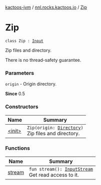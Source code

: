 [kactoos-jvm](../../index.md) / [nnl.rocks.kactoos.io](../index.md) / [Zip](./index.md)

# Zip

`class Zip : `[`Input`](../../nnl.rocks.kactoos/-input/index.md)

Zip files and directory.

There is no thread-safety guarantee.

### Parameters

`origin` - Origin directory.

**Since**
0.5

### Constructors

| Name | Summary |
|---|---|
| [&lt;init&gt;](-init-.md) | `Zip(origin: `[`Directory`](../-directory/index.md)`)`<br>Zip files and directory. |

### Functions

| Name | Summary |
|---|---|
| [stream](stream.md) | `fun stream(): `[`InputStream`](http://docs.oracle.com/javase/8/docs/api/java/io/InputStream.html)<br>Get read access to it. |
